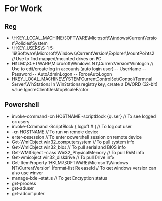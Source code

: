 # For Work
## Reg
- \HKEY_LOCAL_MACHINE\SOFTWARE\Microsoft\Windows\CurrentVersion\Policies\System
- \HKEY_USERS\S-1-5-19\Software\Microsoft\Windows\CurrentVersion\Explorer\MountPoints2 // Use to find mapped/mounted drives on PC
- HKLM:\SOFTWARE\Microsoft\Windows NT\CurrentVersion\Winlogon // Use to edit/create log in accounts (auto login user)
-- UserName
-- Password
-- AutoAdminLogon
-- ForceAutoLogon
- HKEY_LOCAL_MACHINE\SYSTEM\CurrentControlSet\Control\Terminal Server\WinStations
In WinStations registry key, create a DWORD (32-bit) value IgnoreClientDesktopScaleFactor 
## Powershell
- invoke-command -cn HOSTNAME -scriptblock {quser} // To see logged on users
- invoke-Command -ScriptBlock { logoff # } // To log out user
- -cn HOSTNAME  // To run on remote device
- enter-pssession // To enter powershell session on remote device
- Get-WmiObject win32_computersystem // To pull system info
- Get-WmiObject win32_bios // To pull serial and BIOS info
- Get-WMIObject -class Win32_PhysicalMemory // To pull RAM info
- Get-wmiobject win32_diskdrive // To pull Drive info
- Get-ItemProperty 'HKLM:\SOFTWARE\Microsoft\Windows NT\CurrentVersion' |format-list  ReleaseId // To get windows version can also use winver
- manage-bde –status // To get Encryption status
- get-process
- get-aduser
- get-adcomputer
